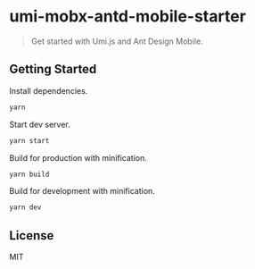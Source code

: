 # umi-mobx-antd-mobile-starter

> Get started with Umi.js and Ant Design Mobile.

## Getting Started

Install dependencies.

```bash
yarn
```

Start dev server.

```bash
yarn start
```

Build for production with minification.

```bash
yarn build
```

Build for development with minification.

```bash
yarn dev
```

## License

MIT

